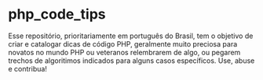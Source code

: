 # php_code_tips
Esse repositório, prioritariamente em português do Brasil, tem o objetivo de criar e catalogar dicas de código PHP, geralmente muito preciosa para novatos no mundo PHP ou veteranos relembrarem de algo, ou pegarem trechos de algoritimos indicados para alguns casos específicos. Use, abuse e contribua!
